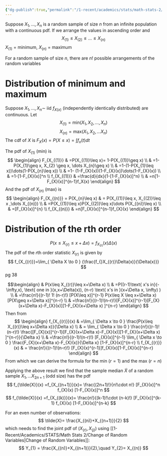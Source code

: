 ```yaml
---
{"dg-publish":true,"permalink":"/1-recent/academics/stats/math-stats-2/order-statistics/","created":"2025-01-21T12:20:50.585-05:00","updated":"2025-07-07T17:32:42.490-04:00"}
---
```


Suppose $X_{1},\dots,X_{n}$ is a random sample of size $n$ from an infinite population with a continuous pdf. If we arrange the values in ascending order and 
$$
X_{(1)} \leq X_{(2)} \leq \dots \leq X_{(n)}
$$
$X_{(1)}$ = minimum, $X_{(n)}$ = maximum

For a random sample of size $n$, there are $n!$ possible arrangements of the random variables

# Distribution of minimum and maximum
Suppose $X_{1},\dots,X_{n}\sim$ iid $f_{X(x)}$ (independently identically distributed) are continuous. Let
$$
X_{(1)}=\text{min}(X_{1},X_{2},\dots,X_{n})
$$
$$
X_{(n)}=\text{max}(X_{1},X_{2},\dots X_{n})
$$
The cdf of $X$ is $F_{X}(x)=P(X\leq x)=\int f_{x}(t)dt$

The pdf of $X_{(1)}$ (min) is
$$
\begin{align}
F_{X_{(1)}} & =P(X_{(1)}\leq x)= 1-P(X_{(1)}\geq x) \\
 & =1-P(X_{1}\geq x, X_{2} \geq x, \dots X_{n}\geq x) \\
 & =1-(1-P(X_{1}\leq x))\dots(1-P(X_{n}\leq x)) \\
 & =1- (1-F_{X}(x))(1-F_{X}(x))\dots(1-F_{X}(x)) \\
 & =1-[1-F_{X}(x)]^n \\
f_{X_{(1)}} & =\frac{d}{dx}(1-[1-F_{X}(x)]^n) \\
 & =n[1-F_{X}(x)]^{n-1}f_X(x)
\end{align}
$$
And the pdf of $X_{(n)}$ (max) is
$$
\begin{align}
F_{X_{(n)}} = P(X_{n}\leq x) & = P(X_{(1)}\leq x, X_{(2)}\leq x ,\dots X_{(n)}) \\
 & =P(X_{(1)}\leq x)P(X_{(2)}\leq x)\dots P(X_{(n)}\leq x) \\
 & =[F_{X}(x)]^{n} \\
f_{X_{(n)}} & =n[F_{X}(x)]^{n-1}f_{X}(x)
\end{align}
$$
# Distribution of the rth order

$$
P(x\leq X_{(r)}\leq x+ \Delta x)=f_{X_{(r)}}(x)\Delta(x)
$$
The pdf of the $r$th order statistic $X_{(r)}$ is given by
$$
f_{X_{(r)}}=\lim_{ \Delta X \to 0 } {\frac{f_{}X_{(r)}\Delta(x)}{\Delta(x)}}
$$
pg 38

$$\begin{align}
 & P(x\leq X_{(r)}\leq x+\Delta x) \\
 & =P((r-1)\text{ x's in}(-\infty,x), \text{ one in }(x,x+\Delta(x)), (n-r) \text{ x's in }(x+\Delta x, \infty) ) \\
 & =\frac{n!}{(r-1)! 1! (n-r)!} [P(X\leq x)]^{r-1} P(x\leq X \leq x+\Delta x)[P(X\geq x+\Delta x)]^{n-r} \\
 & =\frac{n!}{(r-1)!(n-r)!}[F_{X}(x)]^{r-1}[F_{X}(x+\Delta x)-F_{X}(x)][1-F_{X}(x+\Delta x) ]^{n-r}
\end{align}
$$
Then from 
$$
\begin{align}
f_{X_{(r)}}(x) & =\lim_{ \Delta x \to 0 } \frac{P(x\leq X_{(r)}\leq x+\Delta x)}{\Delta x}  \\
 & = \lim_{ \Delta x \to 0 } \frac{n!}{(r-1)!(n-r)!} \frac{[F_{X}(x)]^{r-1}[F_{X}(x+\Delta x)-F_{X}(x)][1-F_{X}(x+\Delta x) ]^{n-r}}{\Delta x} \\
 & =\frac{n!}{(r-1)!(n-r)!} [F_{X}(x)]^{r-1} \lim_{ \Delta x \to 0 } \frac{F_{X}(x+\Delta x)-F_{X}(x)}{\Delta x} [1-F_{X}(x)]^{n-r} \\
 f_{X_{(r)}}(x) & = \frac{n!}{(r-1)!(n-r)!} [F_{X}(x)^{r-1}]f_{X}(x)[1-F_{X}(x)]^{n-r}
\end{align}
$$
From which we can derive the formula for the min $(r=1)$ and the max $(r=n)$

Applying the above result we find that the sample median $\tilde{X}$ of a random sample $X_{1},\dots X_{2n+1}$ (odd size) has the pdf
$$
f_{\tilde{X}}(x) =f_{X_{(n+1)}}(x)= \frac{(2n+1)!}{n!\cdot n!} [F_{X}(x)]^n f_{X}(x) [1-F_{X}(x)]^n
$$
$$
f_{\tilde{X}}(x) =f_{X_{(k)}}(x)= \frac{n!}{(k-1)!\cdot (n-k)!} [F_{X}(x)]^{k-1} f_{X}(x) [1-F_{X}(x)]^{n-k}
$$

For an even number of observations:
$$
\tilde{X}= \frac{X_{(n)}+X_{(n+1)}}{2}
$$
which needs to find the joint pdf of $(X_{(r)},X_{(j)})$ using [[1-Recent/Academics/STATS/Math Stats 2/Change of Random Variables\|Change of Random Variables]]:
$$
Y_{1} = \frac{X_{(n)}+X_{(n+1)}}{2},\quad Y_{2}= X_{(n)}
$$

